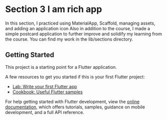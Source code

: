 # Section 3 I am rich app

In this section, I practiced using MaterialApp, Scaffold, managing assets, and adding an application icon
Also in addition to the course, I made a simple postcard application to further improve and solidify my learning from the course.
You can find my work in the lib/sections directory.


## Getting Started

This project is a starting point for a Flutter application.

A few resources to get you started if this is your first Flutter project:

- [Lab: Write your first Flutter app](https://docs.flutter.dev/get-started/codelab)
- [Cookbook: Useful Flutter samples](https://docs.flutter.dev/cookbook)

For help getting started with Flutter development, view the
[online documentation](https://docs.flutter.dev/), which offers tutorials,
samples, guidance on mobile development, and a full API reference.
